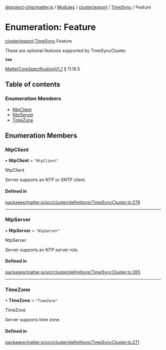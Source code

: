 [@project-chip/matter.js](../README.md) / [Modules](../modules.md) / [cluster/export](../modules/cluster_export.md) / [TimeSync](../modules/cluster_export.TimeSync.md) / Feature

# Enumeration: Feature

[cluster/export](../modules/cluster_export.md).[TimeSync](../modules/cluster_export.TimeSync.md).Feature

These are optional features supported by TimeSyncCluster.

**`See`**

[MatterCoreSpecificationV1_1](../interfaces/spec_export.MatterCoreSpecificationV1_1.md) § 11.16.5

## Table of contents

### Enumeration Members

- [NtpClient](cluster_export.TimeSync.Feature.md#ntpclient)
- [NtpServer](cluster_export.TimeSync.Feature.md#ntpserver)
- [TimeZone](cluster_export.TimeSync.Feature.md#timezone)

## Enumeration Members

### NtpClient

• **NtpClient** = ``"NtpClient"``

NtpClient

Server supports an NTP or SNTP client.

#### Defined in

[packages/matter.js/src/cluster/definitions/TimeSyncCluster.ts:278](https://github.com/project-chip/matter.js/blob/e87b236f/packages/matter.js/src/cluster/definitions/TimeSyncCluster.ts#L278)

___

### NtpServer

• **NtpServer** = ``"NtpServer"``

NtpServer

Server supports an NTP server role.

#### Defined in

[packages/matter.js/src/cluster/definitions/TimeSyncCluster.ts:285](https://github.com/project-chip/matter.js/blob/e87b236f/packages/matter.js/src/cluster/definitions/TimeSyncCluster.ts#L285)

___

### TimeZone

• **TimeZone** = ``"TimeZone"``

TimeZone

Server supports time zone.

#### Defined in

[packages/matter.js/src/cluster/definitions/TimeSyncCluster.ts:271](https://github.com/project-chip/matter.js/blob/e87b236f/packages/matter.js/src/cluster/definitions/TimeSyncCluster.ts#L271)
